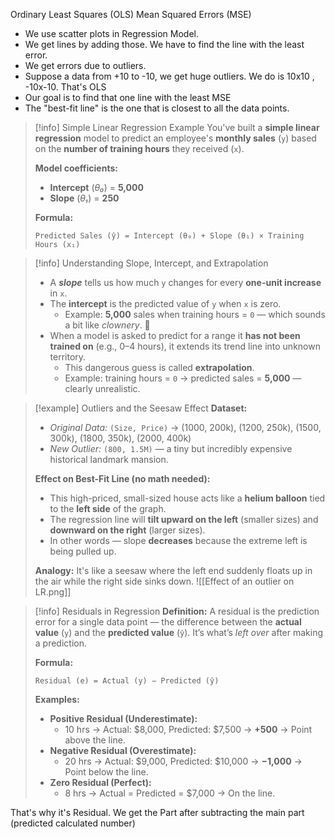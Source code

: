 
Ordinary Least Squares (OLS)
Mean Squared Errors (MSE)

- We use scatter plots in Regression Model.
- We get lines by adding those. We have to find the line with the least error.
- We get errors due to outliers.
- Suppose a data from +10 to -10, we get huge outliers. We do is 10x10 , -10x-10. That's OLS
- Our goal is to find that one line with the least MSE
- The "best-fit line" is the one that is closest to all the data points.


> [!info] Simple Linear Regression Example
> You've built a **simple linear regression** model to predict an employee's **monthly sales** (`y`) based on the **number of training hours** they received (`x`).  
> 
> **Model coefficients:**  
> - **Intercept** (*θ₀*) = **5,000**  
> - **Slope** (*θ₁*) = **250**  
> 
> **Formula:**  
> ```
> Predicted Sales (ŷ) = Intercept (θ₀) + Slope (θ₁) × Training Hours (x₁)
> ```

> [!info] Understanding Slope, Intercept, and Extrapolation
> - A **_slope_** tells us how much `y` changes for every **one-unit increase** in `x`.  
> - The **intercept** is the predicted value of `y` when `x` is zero.  
>     - Example: **5,000** sales when training hours = `0` — which sounds a bit like *clownery*. 🤡  
> - When a model is asked to predict for a range it **has not been trained on** (e.g., 0–4 hours), it extends its trend line into unknown territory.  
>     - This dangerous guess is called **extrapolation**.  
>     - Example: training hours = `0` → predicted sales = **5,000** — clearly unrealistic.


> [!example] Outliers and the Seesaw Effect
> **Dataset:**  
> - *Original Data:* `(Size, Price)` → (1000, 200k), (1200, 250k), (1500, 300k), (1800, 350k), (2000, 400k)  
> - *New Outlier:* `(800, 1.5M)` — a tiny but incredibly expensive historical landmark mansion.  
> 
> **Effect on Best-Fit Line (no math needed):**  
> - This high-priced, small-sized house acts like a **helium balloon** tied to the **left side** of the graph.  
> - The regression line will **tilt upward on the left** (smaller sizes) and **downward on the right** (larger sizes).  
> - In other words — slope **decreases** because the extreme left is being pulled up.  
> 
> **Analogy:** It's like a seesaw where the left end suddenly floats up in the air while the right side sinks down.
![[Effect of an outlier on LR.png]]



> [!info] Residuals in Regression
> **Definition:** A residual is the prediction error for a single data point — the difference between the **actual value** (`y`) and the **predicted value** (`ŷ`). It’s what’s *left over* after making a prediction.  
> 
> **Formula:**  
> ```
> Residual (e) = Actual (y) − Predicted (ŷ)
> ```
> 
> **Examples:**  
> - **Positive Residual (Underestimate):**  
>   - 10 hrs → Actual: $8,000, Predicted: $7,500 → **+500** → Point above the line.  
> - **Negative Residual (Overestimate):**  
>   - 20 hrs → Actual: $9,000, Predicted: $10,000 → **−1,000** → Point below the line.  
> - **Zero Residual (Perfect):**  
>   - 8 hrs → Actual = Predicted = $7,000 → On the line.

That's why it's Residual. We get the Part after subtracting the main part (predicted calculated number)




